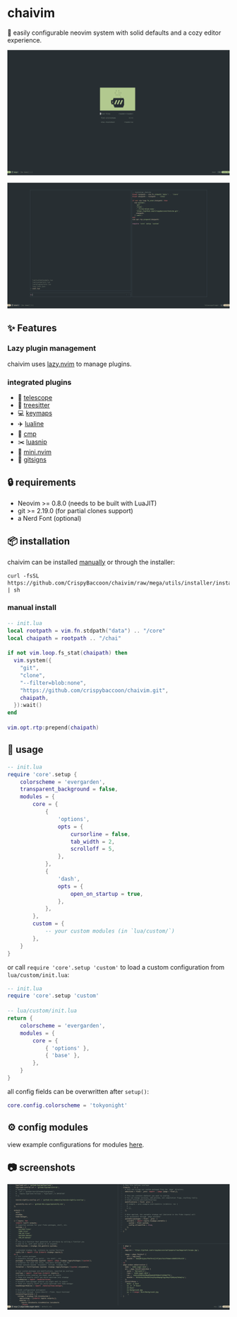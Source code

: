 # chaivim

:tea: easily configurable neovim system with solid defaults and a cozy editor experience.

![dash](images/dash.png)

![telescope__config](images/telescope__config.png)

## :sparkles: Features

### Lazy plugin management

chaivim uses [lazy.nvim](https://github.com/folke/lazy.nvim) to manage plugins.

### integrated plugins

- :telescope: [telescope](https://github.com/nvim-telescope/telescope.nvim)
- :evergreen_tree: [treesitter](https://github.com/nvim-treesitter/nvim-treesitter)
- :computer: [keymaps](https://github.com/crispybaccoon/keymaps.nvim)
- :airplane: [lualine](https://github.com/nvim-lualine/lualine.nvim)
- :pencil: [cmp](https://github.com/hrsh7th/nvim-cmp)
- :scissors: [luasnip](https://github.com/L3MON4D3/LuaSnip)
- :hammer: [mini.nvim](https://github.com/echasnovski/mini.nvim)
- :vertical_traffic_light: [gitsigns](https://github.com/lewis6991/gitsigns.nvim)

## :lock: requirements

- Neovim >= 0.8.0 (needs to be built with LuaJIT)
- git >= 2.19.0 (for partial clones support)
- a Nerd Font (optional)

## :package: installation

chaivim can be installed [manually](#manual-install) or through the installer:
```shell
curl -fsSL https://github.com/CrispyBaccoon/chaivim/raw/mega/utils/installer/install.sh | sh
```

### manual install

```lua
-- init.lua
local rootpath = vim.fn.stdpath("data") .. "/core"
local chaipath = rootpath .. "/chai"

if not vim.loop.fs_stat(chaipath) then
  vim.system({
    "git",
    "clone",
    "--filter=blob:none",
    "https://github.com/crispybaccoon/chaivim.git",
    chaipath,
  }):wait()
end

vim.opt.rtp:prepend(chaipath)
```

## :rocket: usage

```lua
-- init.lua
require 'core'.setup {
    colorscheme = 'evergarden',
    transparent_background = false,
    modules = {
        core = {
            {
                'options',
                opts = {
                    cursorline = false,
                    tab_width = 2,
                    scrolloff = 5,
                },
            },
            {
                'dash',
                opts = {
                    open_on_startup = true,
                },
            },
        },
        custom = {
            -- your custom modules (in `lua/custom/`)
        },
    }
}
```
or call `require 'core'.setup 'custom'` to load a custom configuration from `lua/custom/init.lua`:
```lua
-- init.lua
require 'core'.setup 'custom'

-- lua/custom/init.lua
return {
    colorscheme = 'evergarden',
    modules = {
        core = {
            { 'options' },
            { 'base' },
        },
    }
}
```

all config fields can be overwritten after `setup()`:
```lua
core.config.colorscheme = 'tokyonight'
```

## :gear: config modules

view example configurations for modules [here](doc/modules.md).

## :camera: screenshots

![nix-config](images/nix-config.png)
